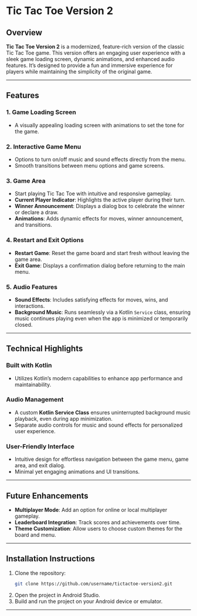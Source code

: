 # Tic Tac Toe Version 2  

## Overview  
**Tic Tac Toe Version 2** is a modernized, feature-rich version of the classic Tic Tac Toe game. This version offers an engaging user experience with a sleek game loading screen, dynamic animations, and enhanced audio features. It’s designed to provide a fun and immersive experience for players while maintaining the simplicity of the original game.



---

## Features  

### 1. **Game Loading Screen**  
- A visually appealing loading screen with animations to set the tone for the game.  

### 2. **Interactive Game Menu**  
- Options to turn on/off music and sound effects directly from the menu.  
- Smooth transitions between menu options and game screens.  

### 3. **Game Area**  
- Start playing Tic Tac Toe with intuitive and responsive gameplay.  
- **Current Player Indicator**: Highlights the active player during their turn.  
- **Winner Announcement**: Displays a dialog box to celebrate the winner or declare a draw.  
- **Animations**: Adds dynamic effects for moves, winner announcement, and transitions.  

### 4. **Restart and Exit Options**  
- **Restart Game**: Reset the game board and start fresh without leaving the game area.  
- **Exit Game**: Displays a confirmation dialog before returning to the main menu.  

### 5. **Audio Features**  
- **Sound Effects**: Includes satisfying effects for moves, wins, and interactions.  
- **Background Music**: Runs seamlessly via a Kotlin `Service` class, ensuring music continues playing even when the app is minimized or temporarily closed.  

---

## Technical Highlights  

### **Built with Kotlin**  
- Utilizes Kotlin’s modern capabilities to enhance app performance and maintainability.  

### **Audio Management**  
- A custom **Kotlin Service Class** ensures uninterrupted background music playback, even during app minimization.  
- Separate audio controls for music and sound effects for personalized user experience.  

### **User-Friendly Interface**  
- Intuitive design for effortless navigation between the game menu, game area, and exit dialog.  
- Minimal yet engaging animations and UI transitions.  

---

## Future Enhancements  
- **Multiplayer Mode**: Add an option for online or local multiplayer gameplay.  
- **Leaderboard Integration**: Track scores and achievements over time.  
- **Theme Customization**: Allow users to choose custom themes for the board and menu.  

---

## Installation Instructions  
1. Clone the repository:  
   ```bash
   git clone https://github.com/username/tictactoe-version2.git
   ```  
2. Open the project in Android Studio.  
3. Build and run the project on your Android device or emulator.  

---
